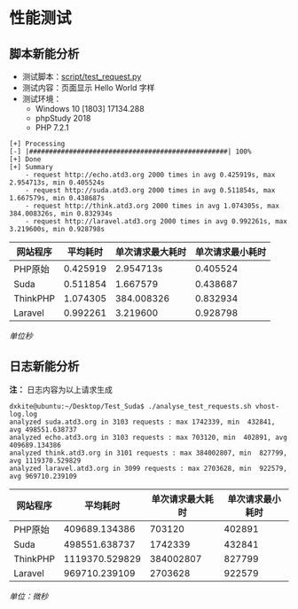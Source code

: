# 性能测试


## 脚本新能分析

- 测试脚本：[script/test_request.py](../script/test_request.py)
- 测试内容：页面显示 Hello World 字样
- 测试环境：
    - Windows 10 [1803] 17134.288
    - phpStudy 2018
    - PHP 7.2.1

```
[+] Processing
[-] |##################################################| 100%
[+] Done
[+] Summary
    - request http://echo.atd3.org 2000 times in avg 0.425919s, max 2.954713s, min 0.405524s
    - request http://suda.atd3.org 2000 times in avg 0.511854s, max 1.667579s, min 0.438687s
    - request http://think.atd3.org 2000 times in avg 1.074305s, max 384.008326s, min 0.832934s
    - request http://laravel.atd3.org 2000 times in avg 0.992261s, max 3.219600s, min 0.928798s
```

| 网站程序 | 平均耗时 | 单次请求最大耗时 | 单次请求最小耗时 |
|---------|---------|---------|---------|
| PHP原始 | 0.425919 |  2.954713s  |  0.405524 |
| Suda    | 0.511854 | 1.667579 | 0.438687 |
| ThinkPHP| 1.074305 | 384.008326 | 0.832934 |
| Laravel | 0.992261 | 3.219600 | 0.928798 |

*单位秒*

## 日志新能分析

**注：** 日志内容为以上请求生成

```
dxkite@ubuntu:~/Desktop/Test_Suda$ ./analyse_test_requests.sh vhost-log.log 
analyzed suda.atd3.org in 3103 requests : max 1742339, min  432841, avg 498551.638737
analyzed echo.atd3.org in 3103 requests : max 703120, min  402891, avg 409689.134386
analyzed think.atd3.org in 3101 requests : max 384002807, min  827799, avg 1119370.529829
analyzed laravel.atd3.org in 3099 requests : max 2703628, min  922579, avg 969710.239109
```

| 网站程序 | 平均耗时 | 单次请求最大耗时 | 单次请求最小耗时 |
|---------|---------|---------|---------|
| PHP原始 | 409689.134386 |  703120  | 402891 |
| Suda    | 498551.638737 | 1742339 | 432841 |
| ThinkPHP| 1119370.529829 | 384002807 | 827799 |
| Laravel | 969710.239109 | 2703628 | 922579 |

*单位：微秒*